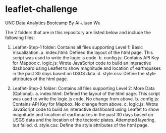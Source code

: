 # leaflet-challenge
UNC Data Analytics Bootcamp
By Ai-Jiuan Wu

The 2 folders that are in this repository are listed below and include the following files: 

1. Leaflet-Step-1 folder: Contains all files supporting Level 1: Basic Visualization.
    a. index.html: Defined the layout of the html page.  This script was used to write the logic.js code.
    b. config.js:  Contains API Key for Mapbox 
    c. logic.js: Wrote JavaScript code to build an interactive dashboard using Leaflet to show magnitude and location of earthquakes in the past 30 days based on USGS data.
    d. style.css: Define the style attributes of the html page.

2. Leaflet-Step-2 folder: Contains all files supporting Level 2: More Data (Optional). 
    a. index.html: Defined the layout of the html page.  This script was used to write the logic.js code.  No change from above.
    b. config.js:  Contains API Key for Mapbox. No change from above. 
    c. logic.js: Wrote JavaScript code to build an interactive dashboard using Leaflet to show magnitude and location of earthquakes in the past 30 days based on USGS data and the location of the tectonic plates.  Attempted layering, but failed.
    d. style.css: Define the style attributes of the html page.  
